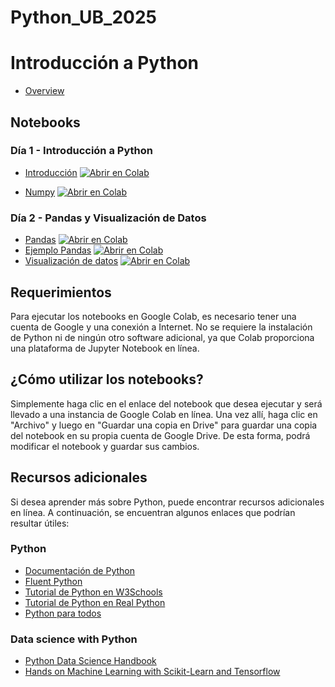 # Python_UB_2025

# Introducción a Python

* [Overview](INTRO.pdf)
  
## Notebooks

### Día 1 - Introducción a Python
* [Introducción](Clase_I_Python.ipynb)
  [![Abrir en Colab](https://colab.research.google.com/assets/colab-badge.svg)](https://colab.research.google.com/github/JoaquinJustelP/Python_UB_2025/blob/main/Clase_I_Python.ipynb)

* [Numpy](Numpy.ipynb)
  [![Abrir en Colab](https://colab.research.google.com/assets/colab-badge.svg)](https://colab.research.google.com/github/JoaquinJustelP/Python_UB_2025/blob/main/Numpy.ipynb)

### Día 2 - Pandas y Visualización de Datos
* [Pandas](Pandas.ipynb)
  [![Abrir en Colab](https://colab.research.google.com/assets/colab-badge.svg)](https://colab.research.google.com/github/JoaquinJustelP/Python_UB_2025/blob/main/Pandas.ipynb)
* [Ejemplo Pandas](Pandas_snippets.ipynb)
  [![Abrir en Colab](https://colab.research.google.com/assets/colab-badge.svg)](https://colab.research.google.com/github/JoaquinJustelP/Python_UB_2025/blob/main/Pandas_snippets.ipynb)
* [Visualización de datos](Visualizacion.ipynb)
  [![Abrir en Colab](https://colab.research.google.com/assets/colab-badge.svg)](https://colab.research.google.com/github/JoaquinJustelP/Python_UB_2025/blob/main/Visualizacion.ipynb)


## Requerimientos
Para ejecutar los notebooks en Google Colab, es necesario tener una cuenta de Google y una conexión a Internet. No se requiere la instalación de Python ni de ningún otro software adicional, ya que Colab proporciona una plataforma de Jupyter Notebook en línea.

## ¿Cómo utilizar los notebooks?
Simplemente haga clic en el enlace del notebook que desea ejecutar y será llevado a una instancia de Google Colab en línea. Una vez allí, haga clic en "Archivo" y luego en "Guardar una copia en Drive" para guardar una copia del notebook en su propia cuenta de Google Drive. De esta forma, podrá modificar el notebook y guardar sus cambios.

## Recursos adicionales
Si desea aprender más sobre Python, puede encontrar recursos adicionales en línea. A continuación, se encuentran algunos enlaces que podrían resultar útiles:

### Python
* [Documentación de Python](https://docs.python.org/es/3/)
* [Fluent Python](https://github.com/fluentpython/example-code-2e)
* [Tutorial de Python en W3Schools](https://www.w3schools.com/python/)
* [Tutorial de Python en Real Python](https://realpython.com/tutorials/basics/)
* [Python para todos](https://www.py4e.com/)

### Data science with Python
* [Python Data Science Handbook](https://github.com/jakevdp/PythonDataScienceHandbook)
* [Hands on Machine Learning with Scikit-Learn and Tensorflow](https://github.com/ageron/handson-ml3)
